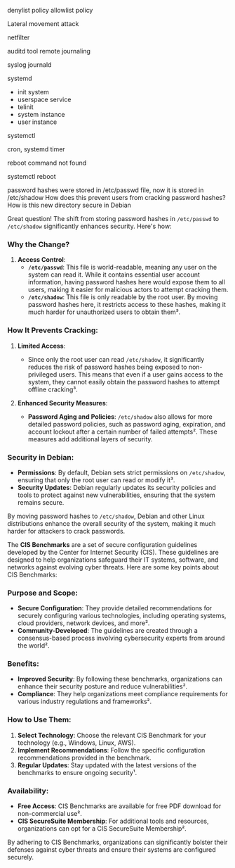 
denylist policy
allowlist policy

Lateral movement attack

netfilter

auditd tool
remote journaling

syslog
journald

systemd

- init system
- userspace service
- telinit
- system instance
- user instance

systemctl

cron, systemd timer


reboot 
command not found

systemctl reboot


password hashes were stored in /etc/passwd file, now it is stored in /etc/shadow How does this prevent users from cracking password hashes? How is this new directory secure in Debian

Great question! The shift from storing password hashes in `/etc/passwd` to `/etc/shadow` significantly enhances security. Here's how:

### **Why the Change?**
1. **Access Control**:
   - **`/etc/passwd`**: This file is world-readable, meaning any user on the system can read it. While it contains essential user account information, having password hashes here would expose them to all users, making it easier for malicious actors to attempt cracking them.
   - **`/etc/shadow`**: This file is only readable by the root user. By moving password hashes here, it restricts access to these hashes, making it much harder for unauthorized users to obtain them³.

### **How It Prevents Cracking**:
1. **Limited Access**:
   - Since only the root user can read `/etc/shadow`, it significantly reduces the risk of password hashes being exposed to non-privileged users. This means that even if a user gains access to the system, they cannot easily obtain the password hashes to attempt offline cracking³.

2. **Enhanced Security Measures**:
   - **Password Aging and Policies**: `/etc/shadow` also allows for more detailed password policies, such as password aging, expiration, and account lockout after a certain number of failed attempts². These measures add additional layers of security.

### **Security in Debian**:
- **Permissions**: By default, Debian sets strict permissions on `/etc/shadow`, ensuring that only the root user can read or modify it³.
- **Security Updates**: Debian regularly updates its security policies and tools to protect against new vulnerabilities, ensuring that the system remains secure.

By moving password hashes to `/etc/shadow`, Debian and other Linux distributions enhance the overall security of the system, making it much harder for attackers to crack passwords.

The **CIS Benchmarks** are a set of secure configuration guidelines developed by the Center for Internet Security (CIS). These guidelines are designed to help organizations safeguard their IT systems, software, and networks against evolving cyber threats. Here are some key points about CIS Benchmarks:

### **Purpose and Scope**:
- **Secure Configuration**: They provide detailed recommendations for securely configuring various technologies, including operating systems, cloud providers, network devices, and more².
- **Community-Developed**: The guidelines are created through a consensus-based process involving cybersecurity experts from around the world².

### **Benefits**:
- **Improved Security**: By following these benchmarks, organizations can enhance their security posture and reduce vulnerabilities².
- **Compliance**: They help organizations meet compliance requirements for various industry regulations and frameworks².

### **How to Use Them**:
1. **Select Technology**: Choose the relevant CIS Benchmark for your technology (e.g., Windows, Linux, AWS).
2. **Implement Recommendations**: Follow the specific configuration recommendations provided in the benchmark.
3. **Regular Updates**: Stay updated with the latest versions of the benchmarks to ensure ongoing security¹.

### **Availability**:
- **Free Access**: CIS Benchmarks are available for free PDF download for non-commercial use².
- **CIS SecureSuite Membership**: For additional tools and resources, organizations can opt for a CIS SecureSuite Membership².

By adhering to CIS Benchmarks, organizations can significantly bolster their defenses against cyber threats and ensure their systems are configured securely.

